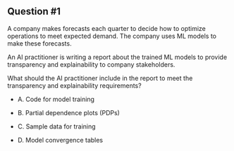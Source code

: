 ## Question #1

 A company makes forecasts each quarter to decide how to optimize operations to meet expected demand. The company uses ML models to make these forecasts.

An AI practitioner is writing a report about the trained ML models to provide transparency and explainability to company stakeholders.

What should the AI practitioner include in the report to meet the transparency and explainability requirements?

- A. Code for model training

- B. Partial dependence plots (PDPs)

- C. Sample data for training

- D. Model convergence tables